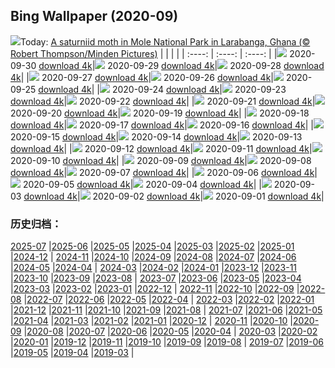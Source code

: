 ## Bing Wallpaper (2020-09)
![](http://cn.bing.com/th?id=OHR.LaragangaMoth_EN-US2112895555_UHD.jpg&w=1000)Today: [A saturniid moth in Mole National Park in Larabanga, Ghana (© Robert Thompson/Minden Pictures)](http://cn.bing.com/th?id=OHR.LaragangaMoth_EN-US2112895555_UHD.jpg)
|      |      |      |
| :----: | :----: | :----: |
|![](http://cn.bing.com/th?id=OHR.LaragangaMoth_EN-US2112895555_UHD.jpg&pid=hp&w=384&h=216&rs=1&c=4) 2020-09-30 [download 4k](http://cn.bing.com/th?id=OHR.LaragangaMoth_EN-US2112895555_UHD.jpg)|![](http://cn.bing.com/th?id=OHR.Lavaux_EN-US2058068352_UHD.jpg&pid=hp&w=384&h=216&rs=1&c=4) 2020-09-29 [download 4k](http://cn.bing.com/th?id=OHR.Lavaux_EN-US2058068352_UHD.jpg)|![](http://cn.bing.com/th?id=OHR.GreatBlueShark_EN-US2007599182_UHD.jpg&pid=hp&w=384&h=216&rs=1&c=4) 2020-09-28 [download 4k](http://cn.bing.com/th?id=OHR.GreatBlueShark_EN-US2007599182_UHD.jpg)|
|![](http://cn.bing.com/th?id=OHR.FraserRiver_EN-US1907103451_UHD.jpg&pid=hp&w=384&h=216&rs=1&c=4) 2020-09-27 [download 4k](http://cn.bing.com/th?id=OHR.FraserRiver_EN-US1907103451_UHD.jpg)|![](http://cn.bing.com/th?id=OHR.WatkinsGlen_EN-US1837020817_UHD.jpg&pid=hp&w=384&h=216&rs=1&c=4) 2020-09-26 [download 4k](http://cn.bing.com/th?id=OHR.WatkinsGlen_EN-US1837020817_UHD.jpg)|![](http://cn.bing.com/th?id=OHR.NatBookFest_EN-US1774393617_UHD.jpg&pid=hp&w=384&h=216&rs=1&c=4) 2020-09-25 [download 4k](http://cn.bing.com/th?id=OHR.NatBookFest_EN-US1774393617_UHD.jpg)|
|![](http://cn.bing.com/th?id=OHR.Almabtrieb_EN-US4018816112_UHD.jpg&pid=hp&w=384&h=216&rs=1&c=4) 2020-09-24 [download 4k](http://cn.bing.com/th?id=OHR.Almabtrieb_EN-US4018816112_UHD.jpg)|![](http://cn.bing.com/th?id=OHR.GoldenGinkgo_EN-US3839968097_UHD.jpg&pid=hp&w=384&h=216&rs=1&c=4) 2020-09-23 [download 4k](http://cn.bing.com/th?id=OHR.GoldenGinkgo_EN-US3839968097_UHD.jpg)|![](http://cn.bing.com/th?id=OHR.Matamata_EN-US3735598473_UHD.jpg&pid=hp&w=384&h=216&rs=1&c=4) 2020-09-22 [download 4k](http://cn.bing.com/th?id=OHR.Matamata_EN-US3735598473_UHD.jpg)|
|![](http://cn.bing.com/th?id=OHR.ToleranceShip_EN-US3673736433_UHD.jpg&pid=hp&w=384&h=216&rs=1&c=4) 2020-09-21 [download 4k](http://cn.bing.com/th?id=OHR.ToleranceShip_EN-US3673736433_UHD.jpg)|![](http://cn.bing.com/th?id=OHR.MontereyPup_EN-US2187059694_UHD.jpg&pid=hp&w=384&h=216&rs=1&c=4) 2020-09-20 [download 4k](http://cn.bing.com/th?id=OHR.MontereyPup_EN-US2187059694_UHD.jpg)|![](http://cn.bing.com/th?id=OHR.PirateSails_EN-US2113873762_UHD.jpg&pid=hp&w=384&h=216&rs=1&c=4) 2020-09-19 [download 4k](http://cn.bing.com/th?id=OHR.PirateSails_EN-US2113873762_UHD.jpg)|
|![](http://cn.bing.com/th?id=OHR.IcelandicRettir_EN-US1987964770_UHD.jpg&pid=hp&w=384&h=216&rs=1&c=4) 2020-09-18 [download 4k](http://cn.bing.com/th?id=OHR.IcelandicRettir_EN-US1987964770_UHD.jpg)|![](http://cn.bing.com/th?id=OHR.NationalArchives_EN-US1893473664_UHD.jpg&pid=hp&w=384&h=216&rs=1&c=4) 2020-09-17 [download 4k](http://cn.bing.com/th?id=OHR.NationalArchives_EN-US1893473664_UHD.jpg)|![](http://cn.bing.com/th?id=OHR.CityofGuanajuato_EN-US1849642207_UHD.jpg&pid=hp&w=384&h=216&rs=1&c=4) 2020-09-16 [download 4k](http://cn.bing.com/th?id=OHR.CityofGuanajuato_EN-US1849642207_UHD.jpg)|
|![](http://cn.bing.com/th?id=OHR.OutofManyOne_EN-US1814996781_UHD.jpg&pid=hp&w=384&h=216&rs=1&c=4) 2020-09-15 [download 4k](http://cn.bing.com/th?id=OHR.OutofManyOne_EN-US1814996781_UHD.jpg)|![](http://cn.bing.com/th?id=OHR.YellowBells_EN-US1777995807_UHD.jpg&pid=hp&w=384&h=216&rs=1&c=4) 2020-09-14 [download 4k](http://cn.bing.com/th?id=OHR.YellowBells_EN-US1777995807_UHD.jpg)|![](http://cn.bing.com/th?id=OHR.SangreCristoDunes_EN-US1709681114_UHD.jpg&pid=hp&w=384&h=216&rs=1&c=4) 2020-09-13 [download 4k](http://cn.bing.com/th?id=OHR.SangreCristoDunes_EN-US1709681114_UHD.jpg)|
|![](http://cn.bing.com/th?id=OHR.MedievalRocamadour_EN-US1628540443_UHD.jpg&pid=hp&w=384&h=216&rs=1&c=4) 2020-09-12 [download 4k](http://cn.bing.com/th?id=OHR.MedievalRocamadour_EN-US1628540443_UHD.jpg)|![](http://cn.bing.com/th?id=OHR.FreedomTower_EN-US1578681459_UHD.jpg&pid=hp&w=384&h=216&rs=1&c=4) 2020-09-11 [download 4k](http://cn.bing.com/th?id=OHR.FreedomTower_EN-US1578681459_UHD.jpg)|![](http://cn.bing.com/th?id=OHR.KanchanaburiWaterfall_EN-US2607409705_UHD.jpg&pid=hp&w=384&h=216&rs=1&c=4) 2020-09-10 [download 4k](http://cn.bing.com/th?id=OHR.KanchanaburiWaterfall_EN-US2607409705_UHD.jpg)|
|![](http://cn.bing.com/th?id=OHR.BeardedReedling_EN-US4518834402_UHD.jpg&pid=hp&w=384&h=216&rs=1&c=4) 2020-09-09 [download 4k](http://cn.bing.com/th?id=OHR.BeardedReedling_EN-US4518834402_UHD.jpg)|![](http://cn.bing.com/th?id=OHR.OttoSettembre_EN-US4440807368_UHD.jpg&pid=hp&w=384&h=216&rs=1&c=4) 2020-09-08 [download 4k](http://cn.bing.com/th?id=OHR.OttoSettembre_EN-US4440807368_UHD.jpg)|![](http://cn.bing.com/th?id=OHR.HammeringMan_EN-US4359081607_UHD.jpg&pid=hp&w=384&h=216&rs=1&c=4) 2020-09-07 [download 4k](http://cn.bing.com/th?id=OHR.HammeringMan_EN-US4359081607_UHD.jpg)|
|![](http://cn.bing.com/th?id=OHR.LongIsland_EN-US4283514207_UHD.jpg&pid=hp&w=384&h=216&rs=1&c=4) 2020-09-06 [download 4k](http://cn.bing.com/th?id=OHR.LongIsland_EN-US4283514207_UHD.jpg)|![](http://cn.bing.com/th?id=OHR.BeaverDam_EN-US4184266799_UHD.jpg&pid=hp&w=384&h=216&rs=1&c=4) 2020-09-05 [download 4k](http://cn.bing.com/th?id=OHR.BeaverDam_EN-US4184266799_UHD.jpg)|![](http://cn.bing.com/th?id=OHR.PicoIsland_EN-US3959411167_UHD.jpg&pid=hp&w=384&h=216&rs=1&c=4) 2020-09-04 [download 4k](http://cn.bing.com/th?id=OHR.PicoIsland_EN-US3959411167_UHD.jpg)|
|![](http://cn.bing.com/th?id=OHR.FinancialTowers_EN-US3881212547_UHD.jpg&pid=hp&w=384&h=216&rs=1&c=4) 2020-09-03 [download 4k](http://cn.bing.com/th?id=OHR.FinancialTowers_EN-US3881212547_UHD.jpg)|![](http://cn.bing.com/th?id=OHR.SmithRock_EN-US3778263265_UHD.jpg&pid=hp&w=384&h=216&rs=1&c=4) 2020-09-02 [download 4k](http://cn.bing.com/th?id=OHR.SmithRock_EN-US3778263265_UHD.jpg)|![](http://cn.bing.com/th?id=OHR.OysterMushroom_EN-US3687134393_UHD.jpg&pid=hp&w=384&h=216&rs=1&c=4) 2020-09-01 [download 4k](http://cn.bing.com/th?id=OHR.OysterMushroom_EN-US3687134393_UHD.jpg)|
### 历史归档：
[2025-07](/picture/2025-07/) |[2025-06](/picture/2025-06/) |[2025-05](/picture/2025-05/) |[2025-04](/picture/2025-04/) |[2025-03](/picture/2025-03/) |[2025-02](/picture/2025-02/) |[2025-01](/picture/2025-01/) |[2024-12](/picture/2024-12/) |
[2024-11](/picture/2024-11/) |[2024-10](/picture/2024-10/) |[2024-09](/picture/2024-09/) |[2024-08](/picture/2024-08/) |[2024-07](/picture/2024-07/) |[2024-06](/picture/2024-06/) |[2024-05](/picture/2024-05/) |[2024-04](/picture/2024-04/) |
[2024-03](/picture/2024-03/) |[2024-02](/picture/2024-02/) |[2024-01](/picture/2024-01/) |[2023-12](/picture/2023-12/) |[2023-11](/picture/2023-11/) |[2023-10](/picture/2023-10/) |[2023-09](/picture/2023-09/) |[2023-08](/picture/2023-08/) |
[2023-07](/picture/2023-07/) |[2023-06](/picture/2023-06/) |[2023-05](/picture/2023-05/) |[2023-04](/picture/2023-04/) |[2023-03](/picture/2023-03/) |[2023-02](/picture/2023-02/) |[2023-01](/picture/2023-01/) |[2022-12](/picture/2022-12/) |
[2022-11](/picture/2022-11/) |[2022-10](/picture/2022-10/) |[2022-09](/picture/2022-09/) |[2022-08](/picture/2022-08/) |[2022-07](/picture/2022-07/) |[2022-06](/picture/2022-06/) |[2022-05](/picture/2022-05/) |[2022-04](/picture/2022-04/) |
[2022-03](/picture/2022-03/) |[2022-02](/picture/2022-02/) |[2022-01](/picture/2022-01/) |[2021-12](/picture/2021-12/) |[2021-11](/picture/2021-11/) |[2021-10](/picture/2021-10/) |[2021-09](/picture/2021-09/) |[2021-08](/picture/2021-08/) |
[2021-07](/picture/2021-07/) |[2021-06](/picture/2021-06/) |[2021-05](/picture/2021-05/) |[2021-04](/picture/2021-04/) |[2021-03](/picture/2021-03/) |[2021-02](/picture/2021-02/) |[2021-01](/picture/2021-01/) |[2020-12](/picture/2020-12/) |
[2020-11](/picture/2020-11/) |[2020-10](/picture/2020-10/) |[2020-09](/picture/2020-09/) |[2020-08](/picture/2020-08/) |[2020-07](/picture/2020-07/) |[2020-06](/picture/2020-06/) |[2020-05](/picture/2020-05/) |[2020-04](/picture/2020-04/) |
[2020-03](/picture/2020-03/) |[2020-02](/picture/2020-02/) |[2020-01](/picture/2020-01/) |[2019-12](/picture/2019-12/) |[2019-11](/picture/2019-11/) |[2019-10](/picture/2019-10/) |[2019-09](/picture/2019-09/) |[2019-08](/picture/2019-08/) |
[2019-07](/picture/2019-07/) |[2019-06](/picture/2019-06/) |[2019-05](/picture/2019-05/) |[2019-04](/picture/2019-04/) |[2019-03](/picture/2019-03/) |
